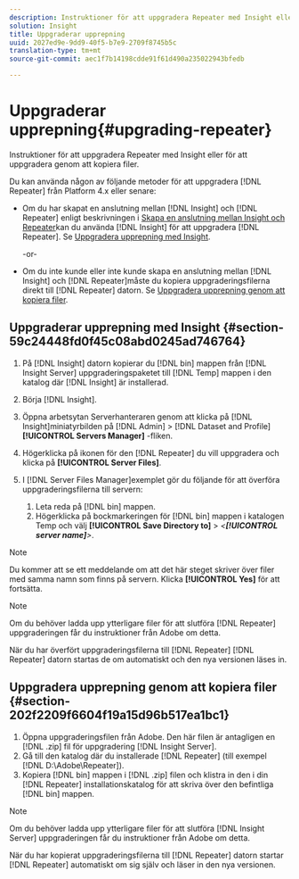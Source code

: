 ```yaml
---
description: Instruktioner för att uppgradera Repeater med Insight eller för att uppgradera genom att kopiera filer.
solution: Insight
title: Uppgraderar upprepning
uuid: 2027ed9e-9dd9-40f5-b7e9-2709f8745b5c
translation-type: tm+mt
source-git-commit: aec1f7b14198cdde91f61d490a235022943bfedb

---
```



# Uppgraderar upprepning{#upgrading-repeater}

Instruktioner för att uppgradera Repeater med Insight eller för att uppgradera genom att kopiera filer.

Du kan använda någon av följande metoder för att uppgradera [!DNL Repeater] från Platform 4.x eller senare:

* Om du har skapat en anslutning mellan [!DNL Insight] och [!DNL Repeater] enligt beskrivningen i [Skapa en anslutning mellan Insight och Repeater](../../../../home/c-inst-svr/c-rptr-fntly/c-cnfg-rptr-fntly/t-crt-conn-ins-rptr.md#task-785bfe5f0e31484683e4345038add118)kan du använda [!DNL Insight] för att uppgradera [!DNL Repeater]. Se [Uppgradera upprepning med Insight](../../../../home/c-inst-svr/c-upgrd-uninst-sftwr/c-upgrd-sftwr/c-upgrd-rptr.md#section-59c24448fd0f45c08abd0245ad746764).

   -or-

* Om du inte kunde eller inte kunde skapa en anslutning mellan [!DNL Insight] och [!DNL Repeater]måste du kopiera uppgraderingsfilerna direkt till [!DNL Repeater] datorn. Se [Uppgradera upprepning genom att kopiera filer](../../../../home/c-inst-svr/c-upgrd-uninst-sftwr/c-upgrd-sftwr/c-upgrd-rptr.md#section-202f2209f6604f19a15d96b517ea1bc1).

## Uppgraderar upprepning med Insight {#section-59c24448fd0f45c08abd0245ad746764}

1. På [!DNL Insight] datorn kopierar du [!DNL bin] mappen från [!DNL Insight Server] uppgraderingspaketet till [!DNL Temp] mappen i den katalog där [!DNL Insight] är installerad.
1. Börja [!DNL Insight].
1. Öppna arbetsytan Serverhanteraren genom att klicka på [!DNL Insight]miniatyrbilden på [!DNL Admin] > [!DNL Dataset and Profile] **[!UICONTROL Servers Manager]** -fliken.
1. Högerklicka på ikonen för den [!DNL Repeater] du vill uppgradera och klicka på **[!UICONTROL Server Files]**.
1. I [!DNL Server Files Manager]exemplet gör du följande för att överföra uppgraderingsfilerna till servern:

   1. Leta reda på [!DNL bin] mappen.
   1. Högerklicka på bockmarkeringen för [!DNL bin] mappen i katalogen Temp och välj **[!UICONTROL Save Directory to]** > *&lt;**[!UICONTROL server name]**>*.

>[!NOTE]
>
>Du kommer att se ett meddelande om att det här steget skriver över filer med samma namn som finns på servern. Klicka **[!UICONTROL Yes]** för att fortsätta.

>[!NOTE]
>
>Om du behöver ladda upp ytterligare filer för att slutföra [!DNL Repeater] uppgraderingen får du instruktioner från Adobe om detta.

När du har överfört uppgraderingsfilerna till [!DNL Repeater] [!DNL Repeater] datorn startas de om automatiskt och den nya versionen läses in.

## Uppgradera upprepning genom att kopiera filer {#section-202f2209f6604f19a15d96b517ea1bc1}

1. Öppna uppgraderingsfilen från Adobe. Den här filen är antagligen en [!DNL .zip] fil för uppgradering [!DNL Insight Server].
1. Gå till den katalog där du installerade [!DNL Repeater] (till exempel [!DNL D:\Adobe\Repeater]).
1. Kopiera [!DNL bin] mappen i [!DNL .zip] filen och klistra in den i din [!DNL Repeater] installationskatalog för att skriva över den befintliga [!DNL bin] mappen.

>[!NOTE]
>
>Om du behöver ladda upp ytterligare filer för att slutföra [!DNL Insight Server] uppgraderingen får du instruktioner från Adobe om detta.

När du har kopierat uppgraderingsfilerna till [!DNL Repeater] datorn startar [!DNL Repeater] automatiskt om sig själv och läser in den nya versionen.
